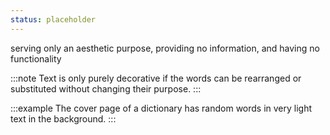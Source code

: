 ```yaml
---
status: placeholder
---
```


serving only an aesthetic purpose, providing no information, and having no functionality

:::note
Text is only purely decorative if the words can be rearranged or substituted without changing their purpose.
:::

:::example
The cover page of a dictionary has random words in very light text in the background.
:::